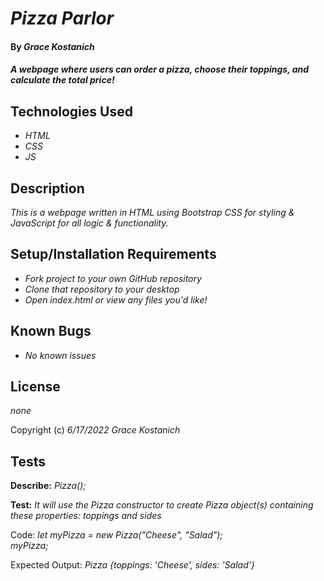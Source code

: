# _Pizza Parlor_

#### By _**Grace Kostanich**_

#### _A webpage where users can order a pizza, choose their toppings, and calculate the total price!_

## Technologies Used

* _HTML_
* _CSS_
* _JS_

## Description

_This is a webpage written in HTML using Bootstrap CSS for styling & JavaScript for all logic & functionality._

## Setup/Installation Requirements

* _Fork project to your own GitHub repository_ 
* _Clone that repository to your desktop_
* _Open index.html or view any files you'd like!_

## Known Bugs

* _No known issues_

## License

_none_

Copyright (c) _6/17/2022_ _Grace Kostanich_

## Tests


**Describe:** _Pizza();_


**Test:** _It will use the Pizza constructor to create Pizza object(s) containing these properties: toppings and sides_  

Code: _let myPizza = new Pizza("Cheese", "Salad");_  
      _myPizza;_  

Expected Output: _Pizza {toppings: 'Cheese', sides: 'Salad'}_  


